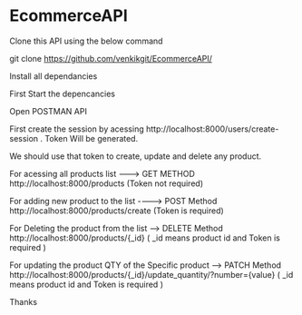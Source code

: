 # EcommerceAPI

Clone this API using the below command

git clone https://github.com/venkikgit/EcommerceAPI/

Install all dependancies

First Start the depencancies

Open POSTMAN API

First create the session by acessing http://localhost:8000/users/create-session . Token Will be generated.

We should use that token to create, update and delete any product.

For acessing all products list ---> GET METHOD http://localhost:8000/products (Token not required)

For adding new product to the list ----> POST Method http://localhost:8000/products/create (Token is required)

For Deleting the product from the list --> DELETE Method http://localhost:8000/products/{_id} ( _id means product id and Token is required ) 

For updating the product QTY of the Specific product --> PATCH Method http://localhost:8000/products/{_id}/update_quantity/?number={value} ( _id means product id and Token is required ) 


Thanks

